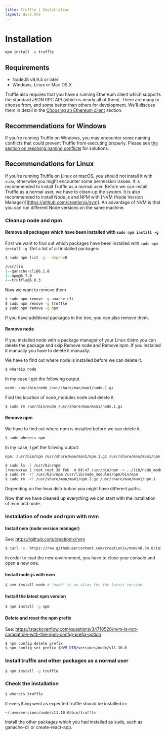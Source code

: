```yaml
---
title: Truffle | Installation
layout: docs.hbs
---
```

# Installation

```bash
npm install -g truffle
```

## Requirements

* NodeJS v8.9.4 or later
* Windows, Linux or Mac OS X

Truffle also requires that you have a running Ethereum client which supports the standard JSON RPC API (which is nearly all of them). There are many to choose from, and some better than others for development. We'll discuss them in detail in the [Choosing an Ethereum client](/docs/getting_started/client) section.

## Recommendations for Windows

If you're running Truffle on Windows, you may encounter some naming conflicts that could prevent Truffle from executing properly. Please see [the section on resolving naming conflicts](/docs/advanced/configuration#resolving-naming-conflicts-on-windows) for solutions.

## Recommendations for Linux

If you're running Truffle on Linux or macOS, you should not install it with `sudo`, otherwise you might encounter some permission issues. It is recommended to install Truffle as a normal user. Before we can install Truffle as a normal user, we have to clean-up the system. It is also recommended to install Node.js and NPM with [NVM (Node Version Manager)](https://github.com/creationix/nvm]. An advantage of NVM is that you can run different Node versions on the same machine.

### Cleanup node and npm
#### Remove all packages which have been installed with `sudo npm install -g`

First we want to find out which packages have been installed with `sudo npm install -g`.
Get a list of all installed packages:

```bash
$ sudo npm list -g --depth=0
```

```bash
/usr/lib 
|--ganache-cli@6.1.8 
|--npm@6.7.0 
+--truffle@5.0.3
```

Now we want to remove them

```bash
$ sudo npm remove -g anache-cli
$ sudo npm remove -g truffle
$ sudo npm remove -g npm
```

If you have additional packages in the tree, you can also remove them.

#### Remove node

If you installed node with a package manager of your Linux distro you can delete the package and skip Remove node and Remove npm. If you installed it manually you have to delete it manually.

We have to find out where node is installed before we can delete it.

```bash
$ whereis node
```

In my case I get the following output.

```bash
node: /usr/bin/node /usr/share/man/man1/node.1.gz
```

Find the location of node_modules node and delete it.

```bash
$ sudo rm /usr/bin/node /usr/share/man/man1/node.1.gz
```

#### Remove npm

We have to find out where npm is installed before we can delete it.

```bash
$ sudo whereis npm
```

In my case, I get the follwing output:

```bash
npm: /usr/bin/npm /usr/share/man/man1/npm.1.gz /usr/share/man/man1/npm.1
```

```bash
$ sudo ls -l /usr/bin/npm
lrwxrwxrwx 1 root root 38 Feb  4 08:47 /usr/bin/npm -> ../lib/node_modules/npm/bin/npm-cli.js
$ sudo rm -rf /usr/bin/npm /usr/lib/node_modules/npm/bin/npm
$ sudo rm -rf /usr/share/man/man1/npm.1.gz /usr/share/man/man1/npm.1
```

Depending on the linux distribution you might have different paths.

Now that we have cleaned up everything we can start with the installation of nvm and node.

### Installation of node and npm with nvm

#### Install nvm (node version manager)

See: https://github.com/creationix/nvm

```bash
$ curl -o- https://raw.githubusercontent.com/creationix/nvm/v0.34.0/install.sh | bash
```

In order to load the new environment, you have to close your console and open a new one.

#### Install node.js with nvm

```bash
$ nvm install node # "node" is an alias for the latest version.
```

#### Install the latest npm version

```bash
$ npm install -g npm
```

#### Delete and reset the npm prefix

See: https://stackoverflow.com/questions/34718528/nvm-is-not-compatible-with-the-npm-config-prefix-option

```bash
$ npm config delete prefix
$ npm config set prefix $NVM_DIR/versions/node/v11.10.0
```

### Install truffle and other packages as a normal user

```bash
$ npm install -g truffle
```

### Check the installation

```bash
$ whereis truffle
```

If everything went as expected truffle should be installed in:
```bash
~/.nvm/versions/node/v11.10.0/bin/truffle
```

Install the other packages which you had installed as sudo, such as ganache-cli or create-react-app.
